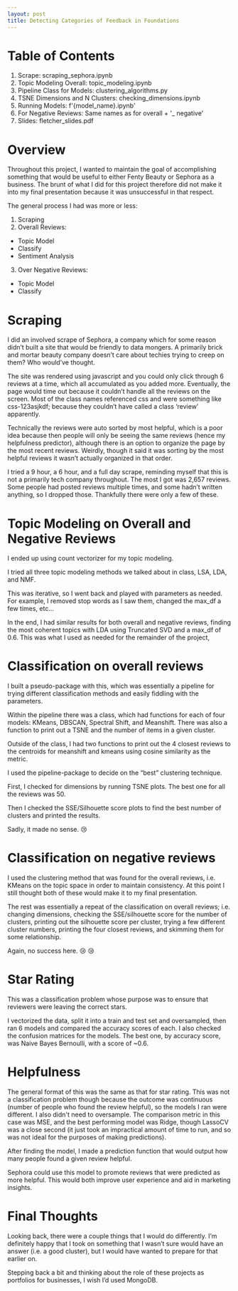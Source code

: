 ```yaml
---
layout: post
title: Detecting Categories of Feedback in Foundations 
---
```

# Table of Contents

1. Scrape: scraping_sephora.ipynb
2. Topic Modeling Overall: topic_modeling.ipynb
3. Pipeline Class for Models: clustering_algorithms.py
4. TSNE Dimensions and N Clusters: checking_dimensions.ipynb
5. Running Models: f'{model_name}.ipynb'
6. For Negative Reviews: Same names as for overall + '_ negative'
7. Slides: fletcher_slides.pdf

# Overview
Throughout this project, I wanted to maintain the goal of accomplishing something that would be useful to either Fenty Beauty or Sephora as a business. The brunt of what I did for this project therefore did not make it into my final presentation because it was unsuccessful in that respect.

The general process I had was more or less:
1.	Scraping
2.	Overall Reviews:
  + Topic Model
  + Classify
  + Sentiment Analysis
3.	Over Negative Reviews:
  + Topic Model
  + Classify

# Scraping
I did an involved scrape of Sephora, a company which for some reason didn’t built a site that would be friendly to data mongers. A primarily brick and mortar beauty company doesn’t care about techies trying to creep on them? Who would’ve thought.

The site was rendered using javascript and you could only click through 6 reviews at a time, which all accumulated as you added more. Eventually, the page would time out because it couldn’t handle all the reviews on the screen. Most of the class names referenced css and were something like css-123asjkdf; because they couldn’t have called a class ‘review’ apparently.

Technically the reviews were auto sorted by most helpful, which is a poor idea because then people will only be seeing the same reviews (hence my helpfulness predictor), although there is an option to organize the page by the most recent reviews. Weirdly, though it said it was sorting by the most helpful reviews it wasn’t actually organized in that order.

I tried a 9 hour, a 6 hour, and a full day scrape, reminding myself that this is not a primarily tech company throughout. The most I got was 2,657 reviews. Some people had posted reviews multiple times, and some hadn’t written anything, so I dropped those. Thankfully there were only a few of these.

# Topic Modeling on Overall and Negative Reviews
I ended up using count vectorizer for my topic modeling.

I tried all three topic modeling methods we talked about in class, LSA, LDA, and NMF.

This was iterative, so I went back and played with parameters as needed. For example, I removed stop words as I saw them, changed the max_df a few times, etc…

In the end, I had similar results for both overall and negative reviews, finding the most coherent topics with LDA using Truncated SVD and a max_df of 0.6. This was what I used as needed for the remainder of the project,

# Classification on overall reviews
I built a pseudo-package with this, which was essentially a pipeline for trying different classification methods and easily fiddling with the parameters.

Within the pipeline there was a class, which had functions for each of four models: KMeans, DBSCAN, Spectral Shift, and Meanshift. There was also a function to print out a TSNE and the number of items in a given cluster.

Outside of the class, I had two functions to print out the 4 closest reviews to the centroids for meanshift and kmeans using cosine similarity as the metric.

I used the pipeline-package to decide on the “best” clustering technique.

First, I checked for dimensions by running TSNE plots. The best one for all the reviews was 50.

Then I checked the SSE/Silhouette score plots to find the best number of clusters and printed the results.

Sadly, it made no sense. :cry:

# Classification on negative reviews
I used the clustering method that was found for the overall reviews, i.e. KMeans on the topic space in order to maintain consistency. At this point I still thought both of these would make it to my final presentation.

The rest was essentially a repeat of the classification on overall reviews; i.e. changing dimensions, checking the SSE/silhouette score for the number of clusters, printing out the silhouette score per cluster, trying a few different cluster numbers, printing the four closest reviews, and skimming them for some relationship.

Again, no success here. :cry: :cry:

# Star Rating
This was a classification problem whose purpose was to ensure that reviewers were leaving the correct stars.

I vectorized the data, split it into a train and test set and oversampled, then ran 6 models and compared the accuracy scores of each. I also checked the confusion matrices for the models. The best one, by accuracy score, was Naive Bayes Bernoulli, with a score of ~0.6.

# Helpfulness
The general format of this was the same as that for star rating. This was not a classification problem though because the outcome was continuous (number of people who found the review helpful), so the models I ran were different. I also didn't need to oversample. The comparison metric in this case was MSE, and the best performing model was Ridge, though LassoCV was a close second (it just took an impractical amount of time to run, and so was not ideal for the purposes of making predictions).

After finding the model, I made a prediction function that would output how many people found a given review helpful.

Sephora could use this model to promote reviews that were predicted as more helpful. This would both improve user experience and aid in marketing insights.

# Final Thoughts
Looking back, there were a couple things that I would do differently. I’m definitely happy that I took on something that I wasn’t sure would have an answer (i.e. a good cluster), but I would have wanted to prepare for that earlier on.

Stepping back a bit and thinking about the role of these projects as portfolios for businesses, I wish I’d used MongoDB.
